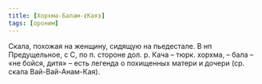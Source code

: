 ```yaml
---
title: [Хорхма-Балам-❮Кая❯]
tags: [ороним]
---
```


Скала, похожая на женщину, сидящую на пьедестале. В нп Предущельное, с С, по п.
стороне дол. р. Кача – тюрк. хорхма, – бала – «не бойся, дитя» – есть легенда о
похищенных матери и дочери (ср. скала Вай-Вай-Анам-Кая).
